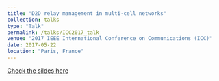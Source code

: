 ```yaml
---
title: "D2D relay management in multi-cell networks"
collection: talks
type: "Talk"
permalink: /talks/ICC2017_talk
venue: "2017 IEEE International Conference on Communications (ICC)"
date: 2017-05-22
location: "Paris, France"
---
```

[Check the sildes here](http://dengjunquan.github.io/files/slides/ICC2017_deng_slides.pdf)